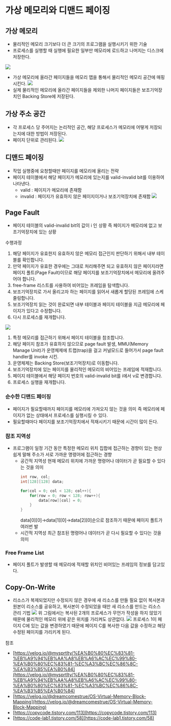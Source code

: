# 가상 메모리와 디맨드 페이징

## 가상 메모리

* 물리적인 메모리 크기보다 더 큰 크기의 프로그램을 실행시키기 위한 기술
* 프로세스를 실행할 때 실행에 필요한 일부만 메모리에 로드하고 나머지는 디스크에 저장한다.

<img src="https://blog.kakaocdn.net/dn/brdtFs/btrHK1vPjeS/eNnGXvtknqZ3Ik8Y1sS3Yk/img.png"><img>
* 가상 메모리에 올라간 페이지들을 메모리 맵을 통해서 물리적인 메모리 공간에 매핑시킨다.
<img src="https://velog.velcdn.com/images/dreamcomestrue/post/20fd47bd-ea9a-45f1-9d17-616afa63365d/image.png"><img>
* 실제 물리적인 메모리에 올라간 페이지들을 제외한 나머지 페이지들은 보조기억장치인 Backing Store에 저장된다.

## 가상 주소 공간

* 각 프로세스 당 주어지는 논리적인 공간, 해당 프로세스가 메모리에 어떻게 저장되는지에 대한 방법이 저장된다.
* 페이지 단위로 관리된다.
<img src="https://velog.velcdn.com/images%2Fmysprtlty%2Fpost%2F5ee6790e-8463-4ad5-9029-df84135ac6fc%2FK-081.jpg"><img>

## 디맨드 페이징

* 작업 실행중에 요청할때만 페이지를 메모리에 올리는 전략
* 페이지 테이블에서 해당 페이지가 메모리에 있는지를 valid-invalid bit를 이용하여 나타낸다.
  * valid : 페이지가 메모리에 존재함
  * invalid : 페이지가 유효하지 않은 페이지이거나 보조기억장치에 존재함
<img src="https://img1.daumcdn.net/thumb/R1280x0/?scode=mtistory2&fname=https%3A%2F%2Fblog.kakaocdn.net%2Fdn%2FAXfBd%2FbtrHL2nQFiV%2FhRzvXykoIposBBhBh52JUk%2Fimg.png"><img>

## Page Fault
* 페이지 테이블의 valid-invalid bit의 값이 i 인 상황 즉 페이지가 메모리에 없고 보조기억장치에 있는 상황

수행과정
1. 해당 페이지가 유효한지 유효하지 않은 메모리 접근인지 판단하기 위해서 내부 테이블를 확인합니다.
2. 만약 페이지가 유효한 경우에는 그대로 처리해주면 되고 유효하지 않은 페이지라면 페이지 폴트(Page Fault)이므로 해당 페이지를 보조기억장치에서 메모리에 올려주어야 합니다.
3. free-frame 리스트를 사용하여 비어있는 프레임을 탐색합니다.
4. 보조기억장치로 가서 올리고자 하는 페이지를 읽어서 새롭게 할당된 프레임에 스케줄링합니다.
5. 보조기억장치 읽는 것이 완료되면 내부 테이블과 페이지 테이블을 지금 메모리에 페이지가 있다고 수정합니다.
6. 다시 프로세스를 재개합니다.

<img src="https://img1.daumcdn.net/thumb/R1280x0/?scode=mtistory2&fname=https%3A%2F%2Fblog.kakaocdn.net%2Fdn%2Fw0eGU%2FbtrHFH60Gma%2FeTHKBkKuXpH96oobOlNjI0%2Fimg.png"><img>
1. 특정 메모리를 접근하기 위해서 페이지 테이블을 참조합니다.
2. 해당 페이지 참조가 유효하지 않으므로 page fault 발생, MMU(Memory Manage Unit)가 운영체제에 트랩(trap)을 걸고 커널모드로 들어가서 page fault handler를 invoke 시킨.
3. 운영체제는 Backing Store(보조기억장치)로 이동합니다.
4. 보조기억장치에 있는 페이지를 물리적인 메모리의 비어있는 프레임에 적재합니다.
5. 페이지 테이블에서 해당 페이지 번호의 valid-invalid bit를 i에서 v로 변경합니다.
6. 프로세스 실행을 재개합니다.

### 순수한 디맨드 페이징
* 페이지가 필요할때까지 페이지를 메모리에 가져오지 않는 것을 의미 즉 메모리에 페이지가 없는 상태에서 프로세스를 실행시킬 수 있다.
* 필요할때마다 페이지를 보조기억장치에서 적재시키기 때문에 시간이 많이 든다.

### 참조 지역성
* 프로그램이 일정 기간 동안 특정한 메모리 위치 집합에 접근하는 경향이 있는 현상 쉽게 말해 주소가 서로 가까운 명령어에 접근하는 경향
  * 공간적 지역성
    현재 메모리 위치에 가까운 명령어나 데이터가 곧 필요할 수 있다는 것을 의미
    ```java
    int row, col;
    int[128][128] data;

    for(col = 0; col < 128; col++){
        for(row = 0; row < 128; row++){
            data[row][col] = 0;
        }
    }
    ```
    data[0][0]->data[1][0]->data[2][0]순으로 참조하기 때문에 페이지 폴트가 여러번 발
  * 시간적 지역성
    최근 참조된 명령어나 데이터가 곧 다시 필요할 수 있다는 것을 의미

### Free Frame List
* 페이지 폴트가 발생할 때 메모리에 적재할 위치인 비어있는 프레임의 정보를 담고있다.

## Copy-On-Write
* 리소스가 복제되었지만 수정되지 않은 경우에 새 리소스를 만들 필요 없이 복사본과 원본이 리소스를 공유하고, 복사본이 수정되었을 때만 새 리소스를 만드는 리소스 관리 기법
<img src="https://img1.daumcdn.net/thumb/R1280x0/?scode=mtistory2&fname=https%3A%2F%2Fblog.kakaocdn.net%2Fdn%2FcYwsW6%2FbtrHNL7MWag%2FxfwdvjeHrzWo2xyhVkOtBk%2Fimg.png"><img>
위 그림에서는 복사된 2개의 프로세스가 무언가 작성을 하지 않았기 때문에 물리적인 메모리 위에 같은 위치를 가리켜도 상관없다.
<img src="https://img1.daumcdn.net/thumb/R1280x0/?scode=mtistory2&fname=https%3A%2F%2Fblog.kakaocdn.net%2Fdn%2FbOFPkS%2FbtrHN3Am5uy%2FCPDdNl2Yah3lnEBsUBozEK%2Fimg.png"><img>
프로세스 1이 페이지 C에 있는 값을 변경하였기 때문에 페이지 C를 복사한 다음 값을 수정하고 해당 수정된 페이지를 가리키게 된다.

참조
* [https://velog.io/@mysprtlty/%EA%B0%80%EC%83%81-%EB%A9%94%EB%AA%A8%EB%A6%AC%EC%99%80-%EA%B0%80%EC%83%81-%EC%A3%BC%EC%86%8C-%EA%B3%B5%EA%B0%84](https://velog.io/@mysprtlty/%EA%B0%80%EC%83%81-%EB%A9%94%EB%AA%A8%EB%A6%AC%EC%99%80-%EA%B0%80%EC%83%81-%EC%A3%BC%EC%86%8C-%EA%B3%B5%EA%B0%84)
* [https://velog.io/@dreamcomestrue/OS-Virtual-Memory-Block-Mapping](https://velog.io/@dreamcomestrue/OS-Virtual-Memory-Block-Mapping)
* [https://copycode.tistory.com/113](https://copycode.tistory.com/113)
* [https://code-lab1.tistory.com/58](https://code-lab1.tistory.com/58)
